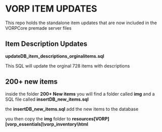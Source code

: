 # VORP ITEM UPDATES

This repo holds the standalone  item updates that are now included in the VORPCore premade server files

## Item Description Updates

**updateDB_item_descriptions_orginalitems.sql**

This SQL will update the orginal 728 items with descriptions

## 200+ new items
inside the folder **200+ New items** you will find a folder called **img** and a SQL file called **insertDB_new_items.sql**

the **insertDB_new_items.sql** add the new items to the database

you then copy the **img** folder to **resources\[VORP]\[vorp_essentials]\vorp_inventory\html**

